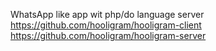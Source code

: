 
WhatsApp like app wit php/do language server
https://github.com/hooligram/hooligram-client
https://github.com/hooligram/hooligram-server


